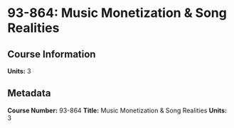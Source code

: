 # 93-864: Music Monetization & Song Realities

## Course Information

**Units:** 3

## Metadata

**Course Number:** 93-864
**Title:** Music Monetization & Song Realities
**Units:** 3
